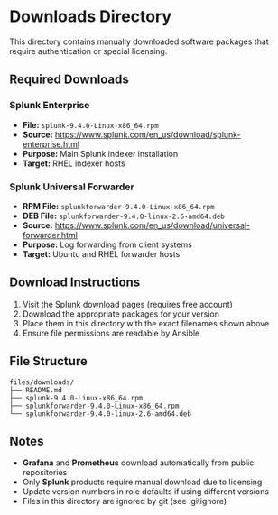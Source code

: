 # Downloads Directory

This directory contains manually downloaded software packages that require authentication or special licensing.

## Required Downloads

### Splunk Enterprise

- **File:** `splunk-9.4.0-Linux-x86_64.rpm`
- **Source:** https://www.splunk.com/en_us/download/splunk-enterprise.html
- **Purpose:** Main Splunk indexer installation
- **Target:** RHEL indexer hosts

### Splunk Universal Forwarder

- **RPM File:** `splunkforwarder-9.4.0-Linux-x86_64.rpm`
- **DEB File:** `splunkforwarder-9.4.0-linux-2.6-amd64.deb`
- **Source:** https://www.splunk.com/en_us/download/universal-forwarder.html
- **Purpose:** Log forwarding from client systems
- **Target:** Ubuntu and RHEL forwarder hosts

## Download Instructions

1. Visit the Splunk download pages (requires free account)
2. Download the appropriate packages for your version
3. Place them in this directory with the exact filenames shown above
4. Ensure file permissions are readable by Ansible

## File Structure

```
files/downloads/
├── README.md
├── splunk-9.4.0-Linux-x86_64.rpm
├── splunkforwarder-9.4.0-Linux-x86_64.rpm
└── splunkforwarder-9.4.0-linux-2.6-amd64.deb
```

## Notes

- **Grafana** and **Prometheus** download automatically from public repositories
- Only **Splunk** products require manual download due to licensing
- Update version numbers in role defaults if using different versions
- Files in this directory are ignored by git (see .gitignore)
